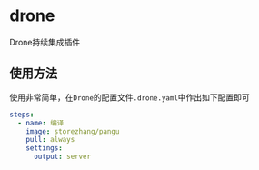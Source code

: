 # drone

Drone持续集成插件

## 使用方法

使用非常简单，在`Drone`的配置文件`.drone.yaml`中作出如下配置即可

```yaml
steps:
  - name: 编译
    image: storezhang/pangu
    pull: always
    settings:
      output: server
```
